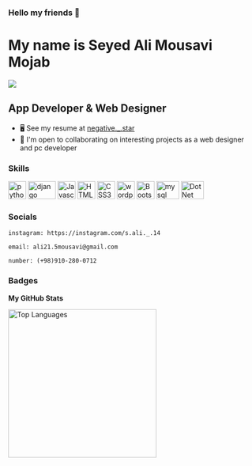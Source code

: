 ### Hello my friends 👋


My name is Seyed Ali Mousavi Mojab
===============================

<img src="https://github.com/Seyed4Ali/Seyed4Ali/assets/132208230/4d3b1c47-f6e2-450c-8b61-db95e422d008" algin='center'>

App Developer & Web Designer
-----------------------------

*   🖥️  See my resume at [negative._.star](https://github.com/Seyed4Ali/negative._.star.git)
*   🚀  I'm open to collaborating on interesting projects as a web designer and pc developer
                  
### Skills
<p align="left">
  <a href="https://www.python.org" target="_blank" rel="noreferrer"><img src="https://images.ctfassets.net/mrop88jh71hl/55rrbZfwMaURHZKAUc5oOW/9e5fe805eb03135b82e962e92169ce6d/python-programming-language.png?w=750&h=750&q=100&fm=png" width="36" height="36" alt="python" /></a>
    <a href="https://www.djangoproject.com" target="_blank" rel="noreferrer"><img src="https://static.djangoproject.com/img/logos/django-logo-negative.1d528e2cb5fb.png" width="56" height="36" alt="django" /></a>
<a href="https://developer.mozilla.org/en-US/docs/Web/JavaScript" target="_blank" rel="noreferrer"><img src="https://raw.githubusercontent.com/danielcranney/readme-generator/main/public/icons/skills/javascript-colored.svg" width="36" height="36" alt="Javascript" /></a>
  <a href="https://developer.mozilla.org/en-US/docs/Glossary/HTML5" target="_blank" rel="noreferrer"><img src="https://raw.githubusercontent.com/danielcranney/readme-generator/main/public/icons/skills/html5-colored.svg" width="36" height="36" alt="HTML5" /></a>
    <a href="https://developer.mozilla.org/en-US/docs/Web/CSS" target="_blank" rel="noreferrer"><img src="https://raw.githubusercontent.com/danielcranney/readme-generator/main/public/icons/skills/css3-colored.svg" width="36" height="36" alt="CSS3" /></a>
      <a href="https://wordpress.org" target="_blank" rel="noreferrer"><img src="https://upload.wikimedia.org/wikipedia/commons/thumb/9/98/WordPress_blue_logo.svg/1200px-WordPress_blue_logo.svg.png" width="36" height="36" alt="wordpress" /></a>
          <a href="https://getbootstrap.com" target="_blank" rel="noreferrer"><img src="https://raw.githubusercontent.com/danielcranney/readme-generator/main/public/icons/skills/bootstrap-colored.svg" width="36" height="36" alt="Bootstrap" /></a>
            <a href="https://www.mysql.com" target="_blank" rel="noreferrer"><img src="https://d1.awsstatic.com/asset-repository/products/amazon-rds/1024px-MySQL.ff87215b43fd7292af172e2a5d9b844217262571.png" width="46" height="36" alt="mysql" /></a>
  <a href="https://icdl.org" target="_blank" rel="noreferrer"><img src="https://upload.wikimedia.org/wikipedia/commons/2/26/Cyan_-_web-ICDL_logo_with_strap_STACKED.png" width="46" height="36" alt="DotNet" /></a>
  
                    
### Socials
```           
instagram: https://instagram.com/s.ali._.14
```
```
email: ali21.5mousavi@gmail.com
```
```
number: (+98)910-280-0712
```
### Badges

<b>My GitHub Stats</b>

<a href="https://github.com/Seyed4Ali" align="left"><img width="300" src="https://github-readme-stats.vercel.app/api/top-langs/?username=Seyed4Ali&langs_count=10&title_color=0891b2&text_color=ffffff&icon_color=0891b2&bg_color=1c1917&hide_border=true&locale=en&custom_title=Top%20%Languages" alt="Top Languages" /></a>

